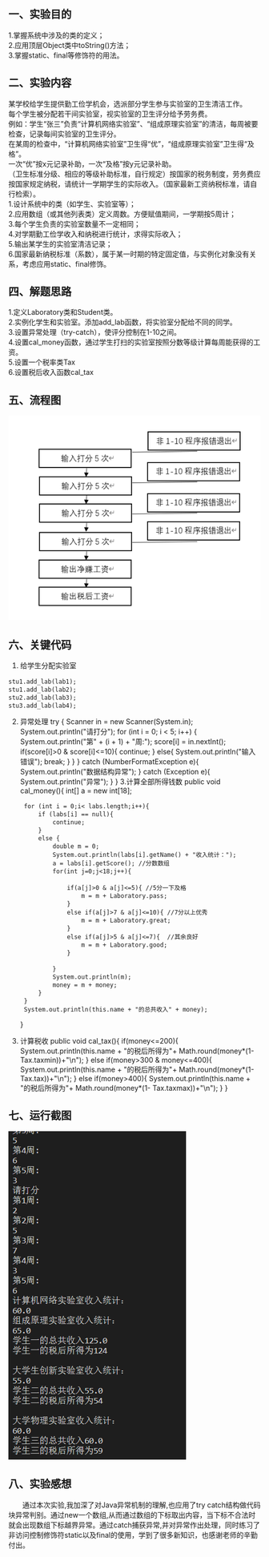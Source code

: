 ## 一、实验目的
1.掌握系统中涉及的类的定义；  
2.应用顶层Object类中toString()方法；  
3.掌握static、final等修饰符的用法。  
## 二、实验内容
某学校给学生提供勤工俭学机会，选派部分学生参与实验室的卫生清洁工作。  
每个学生被分配若干间实验室，视实验室的卫生评分给予劳务费。  
例如：学生“张三”负责“计算机网络实验室”、“组成原理实验室”的清洁，每周被要检查，记录每间实验室的卫生评分。  
在某周的检查中，“计算机网络实验室”卫生得“优”，“组成原理实验室”卫生得“及格”。  
一次“优”按x元记录补助，一次“及格”按y元记录补助。  
（卫生标准分级、相应的等级补助标准，自行规定）按国家的税务制度，劳务费应按国家规定纳税，请统计一学期学生的实际收入。（国家最新工资纳税标准，请自行检索）。  
1.设计系统中的类（如学生、实验室等）；  
2.应用数组（或其他列表类）定义周数。方便赋值期间，一学期按5周计；  
3.每个学生负责的实验室数量不一定相同；  
4.对学期勤工俭学收入和纳税进行统计，求得实际收入；  
5.输出某学生的实验室清洁记录；  
6.国家最新纳税标准（系数），属于某一时期的特定固定值，与实例化对象没有关系，考虑应用static、final修饰。  
## 四、解题思路
1.定义Laboratory类和Student类。  
2.实例化学生和实验室。添加add_lab函数，将实验室分配给不同的同学。  
3.设置异常处理（try-catch），使评分控制在1-10之间。  
4.设置cal_money函数，通过学生打扫的实验室按照分数等级计算每周能获得的工资。  
5.设置一个税率类Tax  
6.设置税后收入函数cal_tax  

## 五、流程图 
![](https://github.com/audience11/the_fourth_work/blob/main/%E6%B5%81%E7%A8%8B%E5%9B%BE.png)
## 六、关键代码
1. 给学生分配实验室
```
stu1.add_lab(lab1);
stu1.add_lab(lab2);
stu2.add_lab(lab3);
stu3.add_lab(lab4);
```
2. 异常处理
try {
            Scanner in = new Scanner(System.in);
            System.out.println("请打分");
            for (int i = 0; i < 5; i++) {
                System.out.println("第" + (i + 1) + "周:");
                score[i] = in.nextInt();
                if(score[i]>0 & score[i]<=10){
                    continue;
                }
                else{
                    System.out.println("输入错误");
                    break;
                }
            }
        }
        catch (NumberFormatException e){
            System.out.println("数据结构异常");
        }
        catch (Exception e){
            System.out.println("异常");
        }
    }
3.计算全部所得钱数
    public void cal_money(){
        int[] a = new int[18];

        for (int i = 0;i< labs.length;i++){
            if (labs[i] == null){
                continue;
            }
            else {
                double m = 0;
                System.out.println(labs[i].getName() + "收入统计：");
                a = labs[i].getScore(); //分数数组
                for(int j=0;j<18;j++){

                    if(a[j]>0 & a[j]<=5){ //5分一下及格
                        m = m + Laboratory.pass;
                    }
                    else if(a[j]>7 & a[j]<=10){ //7分以上优秀
                        m = m + Laboratory.great;
                    }
                    else if(a[j]>5 & a[j]<=7){  //其余良好
                        m = m + Laboratory.good;
                    }

                }
                System.out.println(m);
                money = m + money;
            }
        }
        System.out.println(this.name + "的总共收入" + money);
    }
4. 计算税收
    public void cal_tax(){
        if(money<=200){
            System.out.println(this.name + "的税后所得为"+ Math.round(money*(1- Tax.taxmin))+"\n");
        }
        else if(money>300 & money<=400){
            System.out.println(this.name + "的税后所得为"+ Math.round(money*(1- Tax.tax))+"\n");
        }
        else if(money>400){
            System.out.println(this.name + "的税后所得为"+ Math.round(money*(1- Tax.taxmax))+"\n");
        }
    }
## 七、运行截图
![](https://github.com/audience11/the_fourth_work/blob/main/%E8%BF%90%E8%A1%8C%E7%BB%93%E6%9E%9C.png)
## 八、实验感想
&emsp;&emsp;通过本次实验,我加深了对Java异常机制的理解,也应用了try catch结构做代码块异常判别。通过new一个数组,从而通过数组的下标取出内容，当下标不合法时就会出现数组下标越界异常。通过catch捕获异常,并对异常作出处理，同时练习了非访问控制修饰符static以及final的使用，学到了很多新知识，也感谢老师的辛勤付出。
